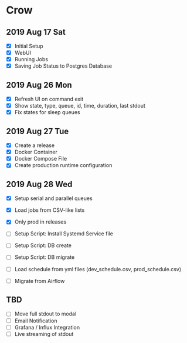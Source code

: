 # Crow

## 2019 Aug 17 Sat

- [x] Initial Setup
- [x] WebUI
- [x] Running Jobs
- [x] Saving Job Status to Postgres Database

## 2019 Aug 26 Mon

- [x] Refresh UI on command exit
- [x] Show state, type, queue, id, time, duration, last stdout
- [x] Fix states for sleep queues

## 2019 Aug 27 Tue

- [x] Create a release
- [x] Docker Container
- [x] Docker Compose File
- [x] Create production runtime configuration

## 2019 Aug 28 Wed

- [x] Setup serial and parallel queues
- [x] Load jobs from CSV-like lists
- [x] Only prod in releases

- [ ] Setup Script: Install Systemd Service file
- [ ] Setup Script: DB create
- [ ] Setup Script: DB migrate

- [ ] Load schedule from yml files (dev_schedule.csv, prod_schedule.csv)

- [ ] Migrate from Airflow

## TBD

- [ ] Move full stdout to modal
- [ ] Email Notification
- [ ] Grafana / Influx Integration
- [ ] Live streaming of stdout
